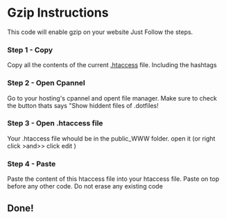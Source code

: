 # Gzip Instructions
This code will enable gzip on your website Just Follow the steps.

### Step 1 - Copy
Copy all the contents of the current [.htaccess](.htaccess) file. Including the hashtags

### Step 2 - Open Cpannel
Go to your hosting's cpannel and opent file manager. Make sure to check the button thats says "Show hiddent files of .dotfiles!

### Step 3 - Open .htaccess file
Your .htaccess file whould be in the public_WWW folder. open it (or right click >and>> click edit )

### Step 4 - Paste
Paste the content of this htaccess file into your htaccess file. Paste on top before any other code. Do not erase any existing code

## Done!
